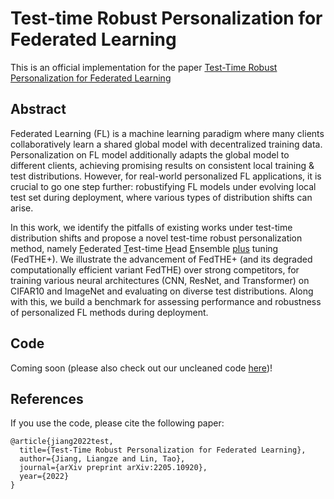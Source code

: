 # Test-time Robust Personalization for Federated Learning

This is an official implementation for the paper
[Test-Time Robust Personalization for Federated Learning](https://arxiv.org/abs/2205.10920)

## Abstract
Federated Learning (FL) is a machine learning paradigm where many clients collaboratively learn a shared global model with decentralized training data. 
Personalization on FL model additionally adapts the global model to different clients, achieving promising results on consistent local training & test distributions. 
However, for real-world personalized FL applications, it is crucial to go one step further: robustifying FL models under evolving local test set during deployment, where various types of distribution shifts can arise. 

In this work, we identify the pitfalls of existing works under test-time distribution shifts and propose a novel test-time robust personalization method, namely <ins>F</ins>ederated <ins>T</ins>est-time <ins>H</ins>ead <ins>E</ins>nsemble <ins>plus</ins> tuning (FedTHE+). 
We illustrate the advancement of FedTHE+ (and its degraded computationally efficient variant FedTHE) over strong competitors, for training various neural architectures (CNN, ResNet, and Transformer) on CIFAR10 and ImageNet and evaluating on diverse test distributions. 
Along with this, we build a benchmark for assessing performance and robustness of personalized FL methods during deployment.

## Code
Coming soon (please also check out our uncleaned code [here](https://github.com/lins-lab/fedthe/tree/draft_code))!

## References
If you use the code, please cite the following paper:

```
@article{jiang2022test,
  title={Test-Time Robust Personalization for Federated Learning},
  author={Jiang, Liangze and Lin, Tao},
  journal={arXiv preprint arXiv:2205.10920},
  year={2022}
}
```